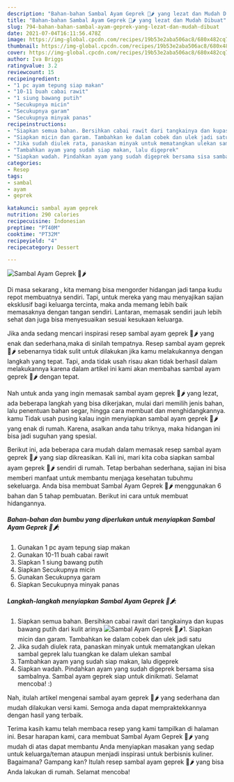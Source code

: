 ```yaml
---
description: "Bahan-bahan Sambal Ayam Geprek 🐔🌶️ yang lezat dan Mudah Dibuat"
title: "Bahan-bahan Sambal Ayam Geprek 🐔🌶️ yang lezat dan Mudah Dibuat"
slug: 794-bahan-bahan-sambal-ayam-geprek-yang-lezat-dan-mudah-dibuat
date: 2021-07-04T16:11:56.478Z
image: https://img-global.cpcdn.com/recipes/19b53e2aba506ac8/680x482cq70/sambal-ayam-geprek-🐔🌶️-foto-resep-utama.jpg
thumbnail: https://img-global.cpcdn.com/recipes/19b53e2aba506ac8/680x482cq70/sambal-ayam-geprek-🐔🌶️-foto-resep-utama.jpg
cover: https://img-global.cpcdn.com/recipes/19b53e2aba506ac8/680x482cq70/sambal-ayam-geprek-🐔🌶️-foto-resep-utama.jpg
author: Iva Briggs
ratingvalue: 3.2
reviewcount: 15
recipeingredient:
- "1 pc ayam tepung siap makan"
- "10-11 buah cabai rawit"
- "1 siung bawang putih"
- "Secukupnya micin"
- "Secukupnya garam"
- "Secukupnya minyak panas"
recipeinstructions:
- "Siapkan semua bahan. Bersihkan cabai rawit dari tangkainya dan kupas bawang putih dari kulit arinya"
- "Siapkan micin dan garam. Tambahkan ke dalam cobek dan ulek jadi satu"
- "Jika sudah diulek rata, panaskan minyak untuk mematangkan ulekan sambal geprek lalu tuangkan ke dalam ulekan sambal"
- "Tambahkan ayam yang sudah siap makan, lalu digeprek"
- "Siapkan wadah. Pindahkan ayam yang sudah digeprek bersama sisa sambalnya. Sambal ayam geprek siap untuk dinikmati. Selamat mencoba! :)"
categories:
- Resep
tags:
- sambal
- ayam
- geprek

katakunci: sambal ayam geprek 
nutrition: 290 calories
recipecuisine: Indonesian
preptime: "PT40M"
cooktime: "PT32M"
recipeyield: "4"
recipecategory: Dessert

---
```



![Sambal Ayam Geprek 🐔🌶️](https://img-global.cpcdn.com/recipes/19b53e2aba506ac8/680x482cq70/sambal-ayam-geprek-🐔🌶️-foto-resep-utama.jpg)

Di masa  sekarang , kita memang bisa mengorder hidangan jadi tanpa kudu repot membuatnya sendiri. Tapi, untuk mereka yang mau menyajikan sajian eksklusif bagi keluarga tercinta, maka anda memang lebih baik memasaknya dengan tangan sendiri. Lantaran, memasak sendiri jauh lebih sehat dan juga bisa menyesuaikan sesuai kesukaan keluarga.

Jika anda sedang mencari inspirasi resep sambal ayam geprek 🐔🌶️ yang enak dan sederhana,maka di sinilah tempatnya. Resep sambal ayam geprek 🐔🌶️  sebenarnya tidak sulit untuk dilakukan jika kamu melakukannya dengan langkah yang tepat. Tapi, anda tidak usah risau akan tidak berhasil dalam melakukannya 
karena dalam artikel ini kami akan membahas sambal ayam geprek 🐔🌶️ dengan tepat.  



Nah untuk anda yang ingin memasak sambal ayam geprek 🐔🌶️ yang lezat, ada beberapa langkah yang bisa dikerjakan, mulai dari memilih jenis bahan, lalu penentuan bahan segar, hingga cara membuat dan menghidangkannya. kamu Tidak usah pusing kalau ingin menyiapkan sambal ayam geprek 🐔🌶️ yang enak di rumah. Karena, asalkan anda  tahu triknya, maka hidangan ini bisa jadi suguhan yang spesial.

Berikut ini, ada beberapa cara mudah dalam memasak resep sambal ayam geprek 🐔🌶️ yang siap dikreasikan. Kali ini, mari kita coba siapkan sambal ayam geprek 🐔🌶️ sendiri di rumah. Tetap berbahan sederhana, sajian ini bisa memberi manfaat untuk membantu menjaga kesehatan tubuhmu sekeluarga. Anda bisa membuat Sambal Ayam Geprek 🐔🌶️ menggunakan 6 bahan dan 5 tahap pembuatan. Berikut ini cara untuk membuat hidangannya.

<!--inarticleads1-->

##### Bahan-bahan dan bumbu yang diperlukan untuk menyiapkan Sambal Ayam Geprek 🐔🌶️:

1. Gunakan 1 pc ayam tepung siap makan
1. Gunakan 10-11 buah cabai rawit
1. Siapkan 1 siung bawang putih
1. Siapkan Secukupnya micin
1. Gunakan Secukupnya garam
1. Siapkan Secukupnya minyak panas




<!--inarticleads2-->

##### Langkah-langkah menyiapkan Sambal Ayam Geprek 🐔🌶️:

1. Siapkan semua bahan. Bersihkan cabai rawit dari tangkainya dan kupas bawang putih dari kulit arinya
<img src="https://img-global.cpcdn.com/steps/0d1e7d4fc5b6d21d/160x128cq70/sambal-ayam-geprek-🐔🌶️-langkah-memasak-1-foto.jpg" alt="Sambal Ayam Geprek 🐔🌶️">1. Siapkan micin dan garam. Tambahkan ke dalam cobek dan ulek jadi satu
1. Jika sudah diulek rata, panaskan minyak untuk mematangkan ulekan sambal geprek lalu tuangkan ke dalam ulekan sambal
1. Tambahkan ayam yang sudah siap makan, lalu digeprek
1. Siapkan wadah. Pindahkan ayam yang sudah digeprek bersama sisa sambalnya. Sambal ayam geprek siap untuk dinikmati. Selamat mencoba! :)




Nah, itulah artikel mengenai  sambal ayam geprek 🐔🌶️  yang sederhana dan mudah dilakukan versi kami. Semoga anda dapat mempraktekkannya dengan hasil yang terbaik. 

Terima kasih kamu telah membaca resep yang kami tampilkan di halaman ini. Besar harapan kami, cara membuat  Sambal Ayam Geprek 🐔🌶️ yang mudah di atas dapat membantu Anda menyiapkan masakan yang sedap untuk keluarga/teman ataupun menjadi inspirasi untuk berbisnis kuliner. Bagaimana? Gampang kan? Itulah resep sambal ayam geprek 🐔🌶️ yang bisa Anda lakukan di rumah. Selamat mencoba!

